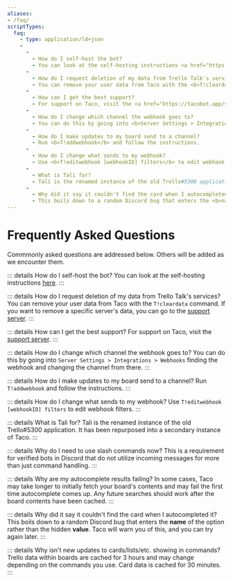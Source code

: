 ```yaml
---
aliases:
- /faq/
scriptTypes:
  faq:
    - type: application/ld+json
    -
      - 
        - How do I self-host the bot?
        - You can look at the self-hosting instructions <a href="https://tacobot.app/guide/dev/self-host">here</a>.
      - 
        - How do I request deletion of my data from Trello Talk's services?
        - You can remove your user data from Taco with the <b>T!cleardata</b> command. If you want to remove a specific server's data, you can go to the <a href="https://tacobot.app/support">support server</a>.
      - 
        - How can I get the best support?
        - For support on Taco, visit the <a href="https://tacobot.app/support">support server</a>.
      - 
        - How do I change which channel the webhook goes to?
        - You can do this by going into <b>Server Settings > Integrations > Webhooks</b> finding the webhook and changing the channel from there.
      - 
        - How do I make updates to my board send to a channel?
        - Run <b>T!addwebhook</b> and follow the instructions.
      - 
        - How do I change what sends to my webhook?
        - Use <b>T!editwebhook [webhookID] filters</b> to edit webhook filters.
      - 
        - What is Tali for?
        - Tali is the renamed instance of the old Trello#5300 application. It has been repurposed into a secondary instance of Taco.
      - 
        - Why did it say it couldn't find the card when I autocompleted it?
        - This boils down to a random Discord bug that enters the <b>name</b> of the option rather than the hidden <b>value</b>. Taco will warn you of this, and you can try again later.
---
```


# Frequently Asked Questions

Commmonly asked questions are addressed below. Others will be added as we encounter them. 

::: details How do I self-host the bot?
You can look at the self-hosting instructions [here](/guide/dev/self-host).
:::

::: details How do I request deletion of my data from Trello Talk's services?
You can remove your user data from Taco with the `T!cleardata` command. If you want to remove a specific server's data, you can go to the [support server](/support).
:::

::: details How can I get the best support?
For support on Taco, visit the [support server](/support).
:::

::: details How do I change which channel the webhook goes to?
You can do this by going into `Server Settings > Integrations > Webhooks` finding the webhook and changing the channel from there.
:::

::: details How do I make updates to my board send to a channel?
Run `T!addwebhook` and follow the instructions.
:::

::: details How do I change what sends to my webhook?
Use `T!editwebhook [webhookID] filters` to edit webhook filters.
:::

::: details What is Tali for?
Tali is the renamed instance of the old Trello#5300 application. It has been repurposed into a secondary instance of Taco.
:::

::: details Why do I need to use slash commands now?
This is a requirement for verified bots in Discord that do not utilize incoming messages for more than just command handling.
:::

::: details Why are my autocomplete results failing?
In some cases, Taco may take longer to initially fetch your board's contents and may fail the first time autocomplete comes up. Any future searches should work after the board contents have been cached.
:::

::: details Why did it say it couldn't find the card when I autocompleted it?
This boils down to a random Discord bug that enters the **name** of the option rather than the hidden **value**. Taco will warn you of this, and you can try again later.
:::

::: details Why isn't new updates to cards/lists/etc. showing in commands?
Trello data within boards are cached for 3 hours and may change depending on the commands you use. Card data is cached for 30 minutes.
:::